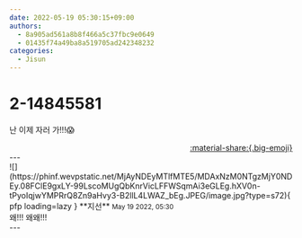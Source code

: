 ```yaml
---
date: 2022-05-19 05:30:15+09:00
authors:
  - 8a905ad561a8b8f466a5c37fbc9e0649
  - 01435f74a49ba8a519705ad242348232
categories:
  - Jisun
---
```


# 2-14845581

<div class="post-container" markdown="1">
<div class="content-container md-sidebar__scrollwrap" markdown="1">

난 이제 자러 가!!!😱

</div>
</div>

<div style="text-align: right;" markdown="1">
<a href="https://weverse.io/fromis9/fanpost/2-14845581" style="text-align: right;">:material-share:{.big-emoji}</a>
</div>
---

<div class="comments-container md-sidebar__scrollwrap" markdown="1">
<div class="comment" markdown="1">
<div class='id-container' markdown="1">
![](https://phinf.wevpstatic.net/MjAyNDEyMTlfMTE5/MDAxNzM0NTgzMjY0NDEy.08FClE9gxLY-99LscoMUgQbKnrVicLFFWSqmAi3eGLEg.hXV0n-tPyoIqjwYMPRrQ8Zn9aHvy3-B2llL4LWAZ_bEg.JPEG/image.jpg?type=s72){ pfp loading=lazy }
**<span class="artist">지선</span>** <small>May 19 2022, 05:30</small><br>
</div>
<div class='comment-body' markdown="1">
왜!!! 왜왜!!!
</div>
</div>
</div>
---
